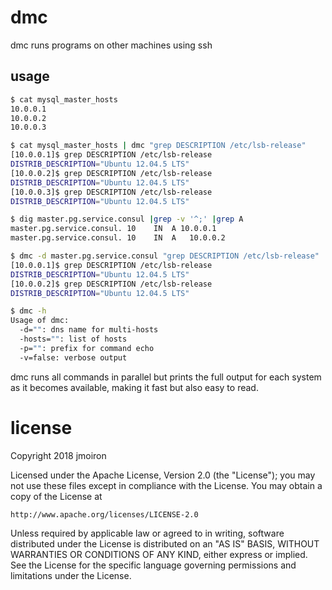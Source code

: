# dmc
dmc runs programs on other machines using ssh

## usage

``` sh
$ cat mysql_master_hosts
10.0.0.1
10.0.0.2
10.0.0.3

$ cat mysql_master_hosts | dmc "grep DESCRIPTION /etc/lsb-release"
[10.0.0.1]$ grep DESCRIPTION /etc/lsb-release
DISTRIB_DESCRIPTION="Ubuntu 12.04.5 LTS"
[10.0.0.2]$ grep DESCRIPTION /etc/lsb-release
DISTRIB_DESCRIPTION="Ubuntu 12.04.5 LTS"
[10.0.0.3]$ grep DESCRIPTION /etc/lsb-release
DISTRIB_DESCRIPTION="Ubuntu 12.04.5 LTS"

$ dig master.pg.service.consul |grep -v '^;' |grep A
master.pg.service.consul. 10	IN	A 10.0.0.1
master.pg.service.consul. 10	IN	A	10.0.0.2

$ dmc -d master.pg.service.consul "grep DESCRIPTION /etc/lsb-release"
[10.0.0.1]$ grep DESCRIPTION /etc/lsb-release
DISTRIB_DESCRIPTION="Ubuntu 12.04.5 LTS"
[10.0.0.2]$ grep DESCRIPTION /etc/lsb-release
DISTRIB_DESCRIPTION="Ubuntu 12.04.5 LTS"

$ dmc -h
Usage of dmc:
  -d="": dns name for multi-hosts
  -hosts="": list of hosts
  -p="": prefix for command echo
  -v=false: verbose output
```

dmc runs all commands in parallel but prints the full output for each system as
it becomes available, making it fast but also easy to read.

# license
Copyright 2018 jmoiron

Licensed under the Apache License, Version 2.0 (the "License");
you may not use these files except in compliance with the License.
You may obtain a copy of the License at

    http://www.apache.org/licenses/LICENSE-2.0

Unless required by applicable law or agreed to in writing, software
distributed under the License is distributed on an "AS IS" BASIS,
WITHOUT WARRANTIES OR CONDITIONS OF ANY KIND, either express or implied.
See the License for the specific language governing permissions and
limitations under the License.
